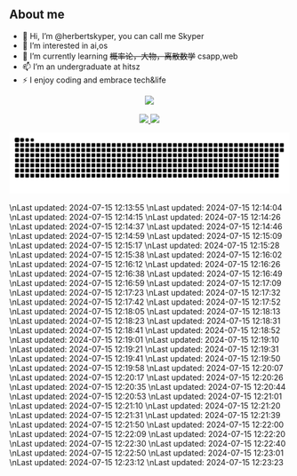 ## About me
- 👋 Hi, I’m @herbertskyper, you can call me Skyper 
- 👀 I’m interested in ai,os
- 🌱 I’m currently learning ~~概率论，大物，离散数学~~ csapp,web
- 📫 I’m an undergraduate at hitsz
- ⚡ I enjoy coding and embrace tech&life


<p align="center">
  <a href="https://git.io/typing-svg">
    <img src="https://readme-typing-svg.demolab.com?font=Fira+Code&duration=4000&pause=200&color=1890FF&center=true&vCenter=true&random=false&width=435&separator=%3D&lines=printf(%22Hello+World!%22);%3Dprint(%22Hello+World!%22)%3Dstd%3A%3Acout%3C%3C%22Hello+World!%22;%3DSystem.out.println(%22Hello+World!%22);%3Dfmt.Println(%22Hello+World!%22)%3Dprintln!(%22Hello+World!%22);%3Dprint('Hello+World');%3Dconsole.log(%22Hello+World!%22);" />
  </a>
</p>
<p align="center">
    <a href="https://github.com/anuraghazra/github-readme-stats">
        <img src="https://github-readme-stats.vercel.app/api?username=herbertskyper&count_private=true&rank_icon=github&show_icons=true&theme=tokyonight" />
    </a>
    <a href="https://github.com/anuraghazra/github-readme-stats">
        <img src="https://github-readme-stats-git-masterrstaa-rickstaa.vercel.app/api/top-langs/?username=herbertskyper&layout=donut&hide_border=true&theme=tokyonight" style="height: 195px" />
    </a>
</p>

<div align="center">
  <img src="https://raw.githubusercontent.com/herbertskyper/herbertskyper/main/assets/github-contribution-grid-snake.svg" alt="GitHub Contribution Grid Snake">
</div>



<!--START_SECTION:waka-->
<!--END_SECTION:waka-->



<!---
herbertskyper/herbertskyper is a ✨ special ✨ repository because its `README.md` (this file) appears on your GitHub profile.
You can click the Preview link to take a look at your changes.
--->
\nLast updated: 2024-07-15 12:13:55
\nLast updated: 2024-07-15 12:14:04
\nLast updated: 2024-07-15 12:14:15
\nLast updated: 2024-07-15 12:14:26
\nLast updated: 2024-07-15 12:14:37
\nLast updated: 2024-07-15 12:14:46
\nLast updated: 2024-07-15 12:14:59
\nLast updated: 2024-07-15 12:15:09
\nLast updated: 2024-07-15 12:15:17
\nLast updated: 2024-07-15 12:15:28
\nLast updated: 2024-07-15 12:15:38
\nLast updated: 2024-07-15 12:16:02
\nLast updated: 2024-07-15 12:16:12
\nLast updated: 2024-07-15 12:16:26
\nLast updated: 2024-07-15 12:16:38
\nLast updated: 2024-07-15 12:16:49
\nLast updated: 2024-07-15 12:16:59
\nLast updated: 2024-07-15 12:17:09
\nLast updated: 2024-07-15 12:17:23
\nLast updated: 2024-07-15 12:17:32
\nLast updated: 2024-07-15 12:17:42
\nLast updated: 2024-07-15 12:17:52
\nLast updated: 2024-07-15 12:18:05
\nLast updated: 2024-07-15 12:18:13
\nLast updated: 2024-07-15 12:18:23
\nLast updated: 2024-07-15 12:18:31
\nLast updated: 2024-07-15 12:18:41
\nLast updated: 2024-07-15 12:18:52
\nLast updated: 2024-07-15 12:19:01
\nLast updated: 2024-07-15 12:19:10
\nLast updated: 2024-07-15 12:19:21
\nLast updated: 2024-07-15 12:19:31
\nLast updated: 2024-07-15 12:19:41
\nLast updated: 2024-07-15 12:19:50
\nLast updated: 2024-07-15 12:19:58
\nLast updated: 2024-07-15 12:20:07
\nLast updated: 2024-07-15 12:20:17
\nLast updated: 2024-07-15 12:20:26
\nLast updated: 2024-07-15 12:20:35
\nLast updated: 2024-07-15 12:20:44
\nLast updated: 2024-07-15 12:20:53
\nLast updated: 2024-07-15 12:21:01
\nLast updated: 2024-07-15 12:21:10
\nLast updated: 2024-07-15 12:21:20
\nLast updated: 2024-07-15 12:21:31
\nLast updated: 2024-07-15 12:21:39
\nLast updated: 2024-07-15 12:21:50
\nLast updated: 2024-07-15 12:22:00
\nLast updated: 2024-07-15 12:22:09
\nLast updated: 2024-07-15 12:22:20
\nLast updated: 2024-07-15 12:22:30
\nLast updated: 2024-07-15 12:22:40
\nLast updated: 2024-07-15 12:22:50
\nLast updated: 2024-07-15 12:23:01
\nLast updated: 2024-07-15 12:23:12
\nLast updated: 2024-07-15 12:23:23
